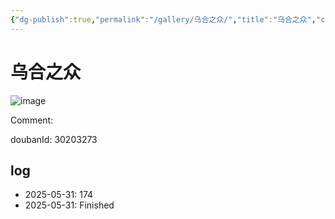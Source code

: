 ```yaml
---
{"dg-publish":true,"permalink":"/gallery/乌合之众/","title":"乌合之众","created":"2025-06-25T14:18:44.850+08:00"}
---
```



# 乌合之众

![image](https://hiraeth-picbed.oss-cn-beijing.aliyuncs.com/20250531154833.webp)

Comment: 



doubanId: 30203273

## log

- 2025-05-31: 174
- 2025-05-31: Finished
